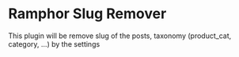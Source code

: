 # Ramphor Slug Remover

This plugin will be remove slug of the posts, taxonomy (product_cat, category, ...) by the settings
